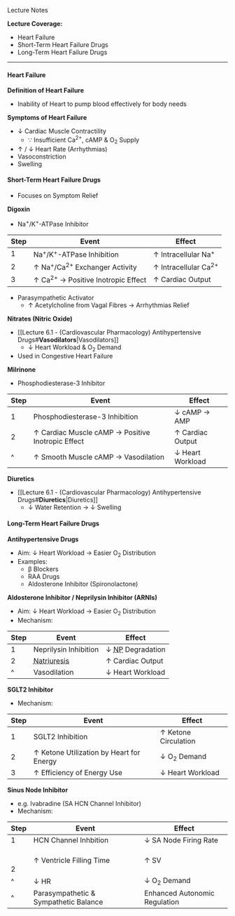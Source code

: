 Lecture Notes

**Lecture Coverage:**
- Heart Failure
- Short-Term Heart Failure Drugs
- Long-Term Heart Failure Drugs

---
#### **Heart Failure**
**Definition of Heart Failure**
- Inability of Heart to pump blood effectively for body needs

**Symptoms of Heart Failure**
- ↓ Cardiac Muscle Contractility
	- ∵ Insufficient Ca<sup>2+</sup>, cAMP & O<sub>2</sub> Supply
- ↑ / ↓ Heart Rate (Arrhythmias)
- Vasoconstriction
- Swelling


#### **Short-Term Heart Failure Drugs**
- Focuses on Symptom Relief

**Digoxin**
- Na<sup>+</sup>/K<sup>+</sup>-ATPase Inhibitor

| Step | Event                                               | Effect                          |
| ---- | --------------------------------------------------- | ------------------------------- |
| 1    | Na<sup>+</sup>/K<sup>+</sup>-ATPase Inhibition      | ↑ Intracellular Na<sup>+</sup>  |
| 2    | ↑ Na<sup>+</sup>/Ca<sup>2+</sup> Exchanger Activity | ↑ Intracellular Ca<sup>2+</sup> |
| 3    | ↑ Ca<sup>2+</sup> → Positive Inotropic Effect       | ↑ Cardiac Output                |
- Parasympathetic Activator
	- ↑ Acetylcholine from Vagal Fibres → Arrhythmias Relief

**Nitrates (Nitric Oxide)**
- [[Lecture 6.1 - (Cardiovascular Pharmacology) Antihypertensive Drugs#**Vasodilators**|Vasodilators]]
	- ↓ Heart Workload & O<sub>2</sub> Demand
- Used in Congestive Heart Failure

**Milrinone**
- Phosphodiesterase-3 Inhibitor

| Step | Event                                             | Effect           |
| ---- | ------------------------------------------------- | ---------------- |
| 1    | Phosphodiesterase-3 Inhibition                    | ↓ cAMP → AMP     |
| 2    | ↑ Cardiac Muscle cAMP → Positive Inotropic Effect | ↑ Cardiac Output |
| ^    | ↑ Smooth Muscle cAMP → Vasodilation               | ↓ Heart Workload |

**Diuretics**
- [[Lecture 6.1 - (Cardiovascular Pharmacology) Antihypertensive Drugs#**Diuretics**|Diuretics]]
	- ↓ Water Retention → ↓ Swelling


#### **Long-Term Heart Failure Drugs**
**Antihypertensive Drugs**
- Aim: ↓ Heart Workload → Easier O<sub>2</sub> Distribution
- Examples:
	- β Blockers
	- RAA Drugs
	- Aldosterone Inhibitor (Spironolactone)

**Aldosterone Inhibitor / Neprilysin Inhibitor (ARNIs)**
- Aim: ↓ Heart Workload → Easier O<sub>2</sub> Distribution
- Mechanism:

| Step | Event                                               | Effect                                                     |
| ---- | --------------------------------------------------- | ---------------------------------------------------------- |
| 1    | Neprilysin Inhibition                               | ↓ <abbr Title="Natriuretic Peptides">NP</abbr> Degradation |
| 2    | <abbr Title="↑ Sodium Excretion">Natriuresis</abbr> | ↑ Cardiac Output                                           |
| ^    | Vasodilation                                        | ↓ Heart Workload                                           |

**SGLT2 Inhibitor**
- Mechanism:

| Step | Event                                    | Effect                 |
| ---- | ---------------------------------------- | ---------------------- |
| 1    | SGLT2 Inhibition                         | ↑ Ketone Circulation   |
| 2    | ↑ Ketone Utilization by Heart for Energy | ↓ O<sub>2</sub> Demand |
| 3    | ↑ Efficiency of Energy Use               | ↓ Heart Workload       |

**Sinus Node Inhibitor**
- e.g. Ivabradine (SA HCN Channel Inhibitor)
- Mechanism:

| Step      | Event                                 | Effect                        |
| --------- | ------------------------------------- | ----------------------------- |
| 1         | HCN Channel Inhbition                 | ↓ SA Node Firing Rate         |
| <br><br>2 | ↑ Ventricle Filling Time              | ↑ SV                          |
| ^         | ↓ HR                                  | ↓ O<sub>2</sub> Demand        |
| ^         | Parasympathetic & Sympathetic Balance | Enhanced Autonomic Regulation |
